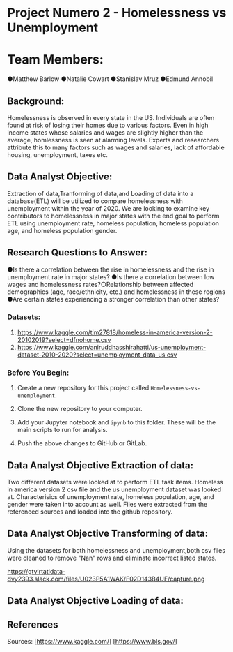 
# Project Numero 2 - Homelessness vs Unemployment

# Team Members:
●Matthew Barlow
●Natalie Cowart
●Stanislav Mruz
●Edmund Annobil


## Background: 
Homelessness is observed in every state in the US. Individuals are often found at risk of losing their homes due to various factors. Even in high income states whose salaries and wages are slightly higher than the average, homlessness is seen at alarming levels. Experts and researchers attribute this to many factors such as wages and salaries, lack of affordable housing, unemployment, taxes etc.  

## Data Analyst Objective: 
Extraction of data,Tranforming of data,and Loading of data into a database(ETL) will be utilized to compare homelessness with unemployment within the year of 2020.  We are looking to examine key contributors to homelessness in major states with the end goal to perform ETL using unemployment rate, homeless population, homeless population age, and homeless population gender.


## Research Questions to Answer:
●Is there a correlation between the rise in homelessness and the rise in unemployment rate in major states? 
●Is there a correlation between low wages and homelessness rates?○Relationship between affected demographics (age, race/ethnicity, etc.) and homelessness in these regions
●Are certain states experiencing a stronger correlation than other states? 

### Datasets: 
1. https://www.kaggle.com/tim27818/homeless-in-america-version-2-20102019?select=dfnohome.csv
2. https://www.kaggle.com/aniruddhasshirahatti/us-unemployment-dataset-2010-2020?select=unemployment_data_us.csv

### Before You Begin:

1. Create a new repository for this project called `Homelessness-vs-unemployment`.

2. Clone the new repository to your computer.

3. Add your Jupyter notebook and `ipynb` to this folder. These will be the main scripts to run for analysis.

4. Push the above changes to GitHub or GitLab.

## Data Analyst Objective Extraction of data: 

Two different datasets were looked at to perform ETL task items. Homeless in america version 2 csv file and the us unemployment dataset was looked at. Characterisics of unemployment rate, homeless population, age, and gender were taken into account as well. Files were extracted from the referenced sources and loaded into the github repository. 

## Data Analyst Objective Transforming of data: 

Using the datasets for both homelessness and unemployment,both csv files were cleaned to remove "Nan" rows and eliminate incorrect listed states. 

https://gtvirtatldata-dvy2393.slack.com/files/U023P5A1WAK/F02D143B4UF/capture.png






## Data Analyst Objective Loading of data: 



## References

Sources: [https://www.kaggle.com/]
        [https://www.bls.gov/]
